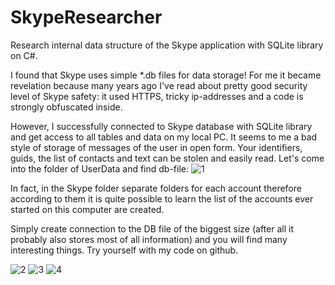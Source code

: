 SkypeResearcher
===============

Research internal data structure of the Skype application with SQLite library on C#.

I found that  Skype uses simple *.db files for data storage! For me it became revelation because many years ago I've read about pretty good security level of Skype safety: it used HTTPS, tricky ip-addresses and a code is strongly obfuscated inside.

However, I successfully connected to Skype database with SQLite library and get access to all tables and data on my local PC. It seems to me a bad style of storage of messages of the user in open form. Your identifiers, guids, the list of contacts and text can be stolen and easily read. Let's come into the folder of UserData and find db-file:
![1](https://optiklab.github.io/blog/img/skype1.jpg)

In fact, in the Skype folder separate folders for each account therefore according to them it is quite possible to learn the list of the accounts ever started on this computer are created.

Simply create connection to the DB file of the biggest size (after all it probably also stores most of all information) and you will find many interesting things. Try yourself with my code on github.

![2](https://optiklab.github.io/blog/img/skype2.jpg)
![3](https://optiklab.github.io/blog/img/skype3.jpg)
![4](https://optiklab.github.io/blog/img/skype4.jpg)
